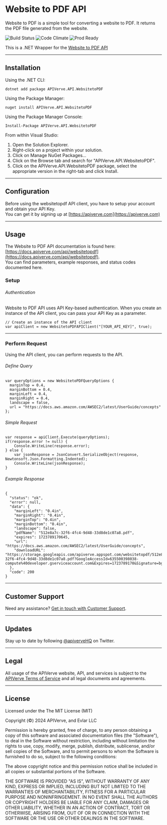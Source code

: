 Website to PDF API
============

Website to PDF is a simple tool for converting a website to PDF. It returns the PDF file generated from the website.

![Build Status](https://img.shields.io/badge/build-passing-green)
![Code Climate](https://img.shields.io/badge/maintainability-B-purple)
![Prod Ready](https://img.shields.io/badge/production-ready-blue)

This is a .NET Wrapper for the [Website to PDF API](https://apiverve.com/marketplace/api/websitetopdf)

---

## Installation

Using the .NET CLI:
```
dotnet add package APIVerve.API.WebsitetoPDF
```

Using the Package Manager:
```
nuget install APIVerve.API.WebsitetoPDF
```

Using the Package Manager Console:
```
Install-Package APIVerve.API.WebsitetoPDF
```

From within Visual Studio:

1. Open the Solution Explorer.
2. Right-click on a project within your solution.
3. Click on Manage NuGet Packages...
4. Click on the Browse tab and search for "APIVerve.API.WebsitetoPDF".
5. Click on the APIVerve.API.WebsitetoPDF package, select the appropriate version in the right-tab and click Install.


---

## Configuration

Before using the websitetopdf API client, you have to setup your account and obtain your API Key.  
You can get it by signing up at [https://apiverve.com](https://apiverve.com)

---

## Usage

The Website to PDF API documentation is found here: [https://docs.apiverve.com/api/websitetopdf](https://docs.apiverve.com/api/websitetopdf).  
You can find parameters, example responses, and status codes documented here.

### Setup

###### Authentication
Website to PDF API uses API Key-based authentication. When you create an instance of the API client, you can pass your API Key as a parameter.

```
// Create an instance of the API client
var apiClient = new WebsitetoPDFAPIClient("[YOUR_API_KEY]", true);
```

---


### Perform Request
Using the API client, you can perform requests to the API.

###### Define Query

```
var queryOptions = new WebsitetoPDFQueryOptions {
  marginTop = 0.4,
  marginBottom = 0.4,
  marginLeft = 0.4,
  marginRight = 0.4,
  landscape = false,
  url = "https://docs.aws.amazon.com/AWSEC2/latest/UserGuide/concepts"
};
```

###### Simple Request

```
var response = apiClient.Execute(queryOptions);
if(response.error != null) {
	Console.WriteLine(response.error);
} else {
    var jsonResponse = JsonConvert.SerializeObject(response, Newtonsoft.Json.Formatting.Indented);
    Console.WriteLine(jsonResponse);
}
```

###### Example Response

```
{
  "status": "ok",
  "error": null,
  "data": {
    "marginLeft": "0.4in",
    "marginRight": "0.4in",
    "marginTop": "0.4in",
    "marginBottom": "0.4in",
    "landscape": false,
    "pdfName": "512e8a7c-32f6-4fc4-9d48-33d8de1c07a8.pdf",
    "expires": 1723789170645,
    "url": "https://docs.aws.amazon.com/AWSEC2/latest/UserGuide/concepts",
    "downloadURL": "https://storage.googleapis.com/apiverve.appspot.com/websitetopdf/512e8a7c-32f6-4fc4-9d48-33d8de1c07a8.pdf?GoogleAccessId=635500398038-compute%40developer.gserviceaccount.com&Expires=1723789170&Signature=bgLti%2FSsLz%2BCmsv2LK77sezP%2FDyhlOr5haK6SMZUAuuL5F8ZtRmXDSQGlpYe4jvpauUPSF5MeW%2Bs%2B1D7o3DqX1rh7NQ1h8ct1qG5th0qWlchqPolP%2BxkpWVib6NAWmfRx3LeepgIYs%2BezwYUIMFgoLoXj3p3lEcyCTv9dlZGV9MdZfoDoJSKc2xAMBEXj6nRCMCBRBLLVgpycxGh3qhJrWEET%2FbkxaEcQ1QbYVTYC5V1fGaEJyTKjJc0JySuoGM0lvatqjJ5%2BHDDKLedjh718Qyr1caiq52vcFH4sIlF9%2B0mse%2FCtmRsVL0Nb8udKnLODBo9CmcJmvKAkWqquMljIQ%3D%3D"
  },
  "code": 200
}
```

---

## Customer Support

Need any assistance? [Get in touch with Customer Support](https://apiverve.com/contact).

---

## Updates
Stay up to date by following [@apiverveHQ](https://twitter.com/apiverveHQ) on Twitter.

---

## Legal

All usage of the APIVerve website, API, and services is subject to the [APIVerve Terms of Service](https://apiverve.com/terms) and all legal documents and agreements.

---

## License
Licensed under the The MIT License (MIT)

Copyright (&copy;) 2024 APIVerve, and Evlar LLC

Permission is hereby granted, free of charge, to any person obtaining a copy of this software and associated documentation files (the "Software"), to deal in the Software without restriction, including without limitation the rights to use, copy, modify, merge, publish, distribute, sublicense, and/or sell copies of the Software, and to permit persons to whom the Software is furnished to do so, subject to the following conditions:

The above copyright notice and this permission notice shall be included in all copies or substantial portions of the Software.

THE SOFTWARE IS PROVIDED "AS IS", WITHOUT WARRANTY OF ANY KIND, EXPRESS OR IMPLIED, INCLUDING BUT NOT LIMITED TO THE WARRANTIES OF MERCHANTABILITY, FITNESS FOR A PARTICULAR PURPOSE AND NONINFRINGEMENT. IN NO EVENT SHALL THE AUTHORS OR COPYRIGHT HOLDERS BE LIABLE FOR ANY CLAIM, DAMAGES OR OTHER LIABILITY, WHETHER IN AN ACTION OF CONTRACT, TORT OR OTHERWISE, ARISING FROM, OUT OF OR IN CONNECTION WITH THE SOFTWARE OR THE USE OR OTHER DEALINGS IN THE SOFTWARE.